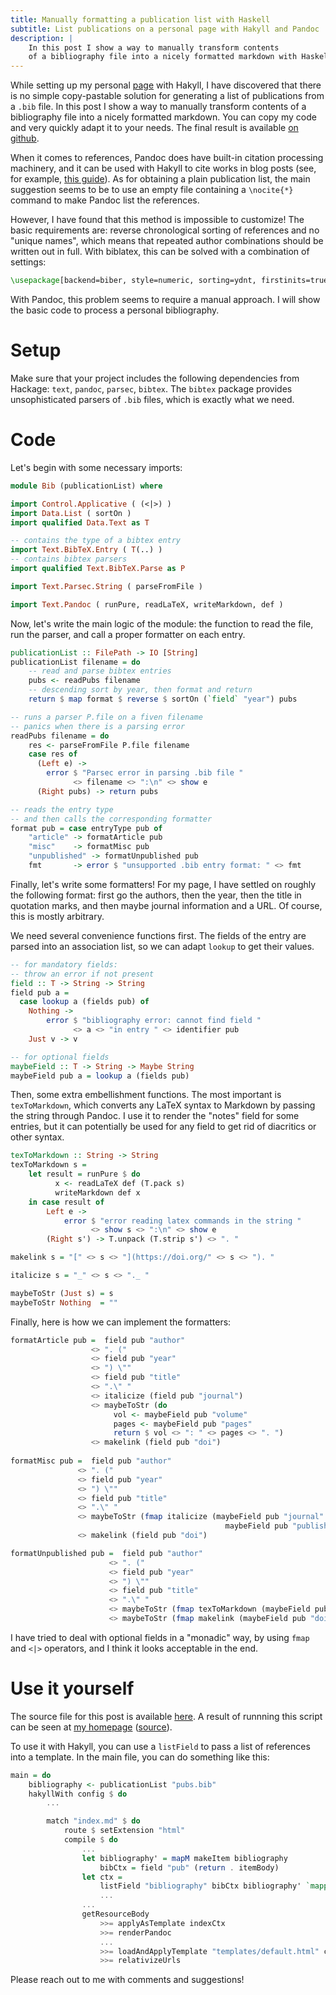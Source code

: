 ```yaml
---
title: Manually formatting a publication list with Haskell
subtitle: List publications on a personal page with Hakyll and Pandoc
description: |
    In this post I show a way to manually transform contents 
    of a bibliography file into a nicely formatted markdown with Haskell 
---
```


While setting up my personal [page](https://egorlappo.github.io) with Hakyll, I have discovered that there is no simple copy-pastable solution for generating a list of publications from a `.bib` file. In this post I show a way to manually transform contents of a bibliography file into a nicely formatted markdown. You can copy my code and very quickly adapt it to your needs. The final result is available [on github](https://github.com/EgorLappo/egorlappo.github.io/blob/master/Bib.hs).

When it comes to references, Pandoc does have built-in citation processing machinery, and it can be used with Hakyll to cite works in blog posts (see, for example, [this guide](https://github.com/jaspervdj/hakyll-citeproc-example)). As for obtaining a plain publication list, the main suggestion seems to be to use an empty file containing a `\nocite{*}` command to make Pandoc list the references. 

However, I have found that this method is impossible to customize! The basic requirements are: reverse chronological sorting of references and no "unique names", which means that repeated author combinations should be written out in full. With biblatex, this can be solved with a combination of settings:

```latex
\usepackage[backend=biber, style=numeric, sorting=ydnt, firstinits=true, uniquename=false]{biblatex}
```

With Pandoc, this problem seems to require a manual approach. I will show the basic code to process a personal bibliography. 

# Setup

Make sure that your project includes the following dependencies from Hackage: `text`, `pandoc`, `parsec`, `bibtex`. The `bibtex` package provides unsophisticated parsers of `.bib` files, which is exactly what we need. 

# Code 

Let's begin with some necessary imports:
```haskell
module Bib (publicationList) where

import Control.Applicative ( (<|>) )
import Data.List ( sortOn ) 
import qualified Data.Text as T

-- contains the type of a bibtex entry
import Text.BibTeX.Entry ( T(..) )
-- contains bibtex parsers
import qualified Text.BibTeX.Parse as P

import Text.Parsec.String ( parseFromFile )

import Text.Pandoc ( runPure, readLaTeX, writeMarkdown, def )
```

Now, let's write the main logic of the module: the function to read the file, run the parser, and call a proper formatter on each entry.
```haskell
publicationList :: FilePath -> IO [String]
publicationList filename = do
    -- read and parse bibtex entries
    pubs <- readPubs filename
    -- descending sort by year, then format and return
    return $ map format $ reverse $ sortOn (`field` "year") pubs

-- runs a parser P.file on a fiven filename
-- panics when there is a parsing error
readPubs filename = do
    res <- parseFromFile P.file filename
    case res of 
      (Left e) -> 
        error $ "Parsec error in parsing .bib file " 
              <> filename <> ":\n" <> show e 
      (Right pubs) -> return pubs

-- reads the entry type 
-- and then calls the corresponding formatter
format pub = case entryType pub of 
    "article" -> formatArticle pub
    "misc"    -> formatMisc pub
    "unpublished" -> formatUnpublished pub
    fmt       -> error $ "unsupported .bib entry format: " <> fmt
```

Finally, let's write some formatters! For my page, I have settled on roughly the following format: first go the authors, then the year, then the title in quotation marks, and then maybe journal information and a URL. Of course, this is mostly arbitrary.

We need several convenience functions first. The fields of the entry are parsed into an association list, so we can adapt `lookup` to get their values. 

```haskell
-- for mandatory fields: 
-- throw an error if not present
field :: T -> String -> String
field pub a = 
  case lookup a (fields pub) of
    Nothing -> 
        error $ "bibliography error: cannot find field " 
              <> a <> "in entry " <> identifier pub
    Just v -> v

-- for optional fields
maybeField :: T -> String -> Maybe String
maybeField pub a = lookup a (fields pub) 
```

Then, some extra embellishment functions. The most important is ``texToMarkdown``, which converts any LaTeX syntax to Markdown by passing the string through Pandoc. I use it to render the "notes" field for some entries, but it can potentially be used for any field to get rid of diacritics or other syntax.

```haskell 
texToMarkdown :: String -> String
texToMarkdown s = 
    let result = runPure $ do 
          x <- readLaTeX def (T.pack s) 
          writeMarkdown def x
    in case result of 
        Left e -> 
            error $ "error reading latex commands in the string " 
                  <> show s <> ":\n" <> show e
        (Right s') -> T.unpack (T.strip s') <> ". "

makelink s = "[" <> s <> "](https://doi.org/" <> s <> "). "

italicize s = "_" <> s <> "._ "

maybeToStr (Just s) = s
maybeToStr Nothing  = ""
```

Finally, here is how we can implement the formatters:

```haskell 
formatArticle pub =  field pub "author" 
                  <> ". ("
                  <> field pub "year"
                  <> ") \"" 
                  <> field pub "title"
                  <> ".\" "
                  <> italicize (field pub "journal")
                  <> maybeToStr (do
                       vol <- maybeField pub "volume"
                       pages <- maybeField pub "pages"
                       return $ vol <> ": " <> pages <> ". ")
                  <> makelink (field pub "doi")
                  
formatMisc pub =  field pub "author" 
               <> ". ("
               <> field pub "year"
               <> ") \"" 
               <> field pub "title"
               <> ".\" "
               <> maybeToStr (fmap italicize (maybeField pub "journal" <|> 
                                                maybeField pub "publisher"))
               <> makelink (field pub "doi")

formatUnpublished pub =  field pub "author" 
                      <> ". ("
                      <> field pub "year"
                      <> ") \"" 
                      <> field pub "title"
                      <> ".\" "
                      <> maybeToStr (fmap texToMarkdown (maybeField pub "note"))
                      <> maybeToStr (fmap makelink (maybeField pub "doi"))
```

I have tried to deal with optional fields in a "monadic" way, by using `fmap` and `<|>` operators, and I think it looks acceptable in the end. 

# Use it yourself

The source file for this post is available [here](https://github.com/EgorLappo/egorlappo.github.io/blob/master/Bib.hs). A result of runnning this script can be seen at [my homepage](https://egorlappo.github.io) ([source](https://github.com/EgorLappo/egorlappo.github.io/)).

To use it with Hakyll, you can use a `listField` to pass a list of references into a template. In the main file, you can do something like this: 
```haskell
main = do 
    bibliography <- publicationList "pubs.bib" 
    hakyllWith config $ do 
        ...

        match "index.md" $ do
            route $ setExtension "html"
            compile $ do
                ...
                let bibliography' = mapM makeItem bibliography
                    bibCtx = field "pub" (return . itemBody)
                let ctx =
                    listField "bibliography" bibCtx bibliography' `mappend`
                    ...
                ...
                getResourceBody
                    >>= applyAsTemplate indexCtx
                    >>= renderPandoc
                    ...
                    >>= loadAndApplyTemplate "templates/default.html" ctx
                    >>= relativizeUrls
```

Please reach out to me with comments and suggestions!
